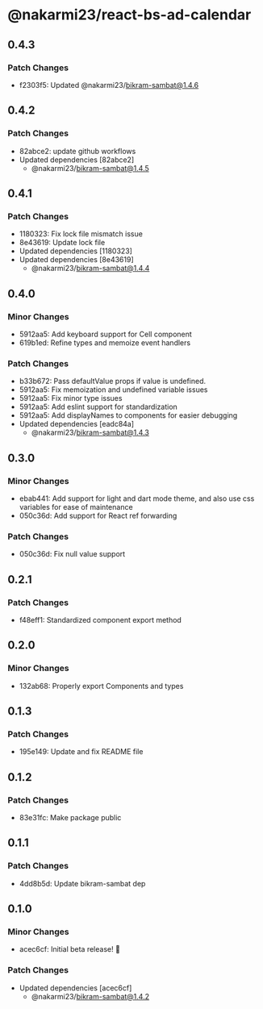 # @nakarmi23/react-bs-ad-calendar

## 0.4.3

### Patch Changes

- f2303f5: Updated @nakarmi23/bikram-sambat@1.4.6

## 0.4.2

### Patch Changes

- 82abce2: update github workflows
- Updated dependencies [82abce2]
  - @nakarmi23/bikram-sambat@1.4.5

## 0.4.1

### Patch Changes

- 1180323: Fix lock file mismatch issue
- 8e43619: Update lock file
- Updated dependencies [1180323]
- Updated dependencies [8e43619]
  - @nakarmi23/bikram-sambat@1.4.4

## 0.4.0

### Minor Changes

- 5912aa5: Add keyboard support for Cell component
- 619b1ed: Refine types and memoize event handlers

### Patch Changes

- b33b672: Pass defaultValue props if value is undefined.
- 5912aa5: Fix memoization and undefined variable issues
- 5912aa5: Fix minor type issues
- 5912aa5: Add eslint support for standardization
- 5912aa5: Add displayNames to components for easier debugging
- Updated dependencies [eadc84a]
  - @nakarmi23/bikram-sambat@1.4.3

## 0.3.0

### Minor Changes

- ebab441: Add support for light and dart mode theme, and also use css variables for ease of maintenance
- 050c36d: Add support for React ref forwarding

### Patch Changes

- 050c36d: Fix null value support

## 0.2.1

### Patch Changes

- f48eff1: Standardized component export method

## 0.2.0

### Minor Changes

- 132ab68: Properly export Components and types

## 0.1.3

### Patch Changes

- 195e149: Update and fix README file

## 0.1.2

### Patch Changes

- 83e31fc: Make package public

## 0.1.1

### Patch Changes

- 4dd8b5d: Update bikram-sambat dep

## 0.1.0

### Minor Changes

- acec6cf: Initial beta release! 🎉

### Patch Changes

- Updated dependencies [acec6cf]
  - @nakarmi23/bikram-sambat@1.4.2
